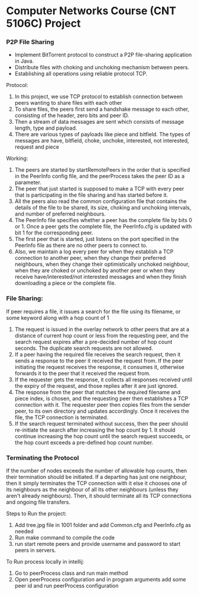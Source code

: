 # Computer Networks Course (CNT 5106C) Project 
### P2P File Sharing

- Implement BitTorrent protocol to construct a P2P file-sharing application in Java. 
- Distribute files with choking and unchoking mechanism between peers. 
- Establishing all operations using reliable protocol TCP.

Protocol:
1. In this project, we use TCP protocol to establish connection between peers wanting to share files with each other  
2. To share files, the peers first send a handshake message to each other, consisting of the header, zero bits and peer ID.
3. Then a stream of data messages are sent which consists of message length, type and payload.
4. There are various types of payloads like piece and bitfield. The types of messages are have, bitfield, choke, 
   unchoke, interested, not interested, request and piece
   
Working:
1. The peers are started by startRemotePeers in the order that is specified in the PeerInfo config file, 
   and the peerProcess takes the peer ID as a parameter.
2. The peer that just started is supposed to make a TCP with every peer that is participating in the file sharing 
   and has started before it.
3. All the peers also read the common configuration file that contains the details of the file to be shared, its size, 
   choking and unchoking intervals, and number of preferred neighbours.
4. The PeerInfo file specifies whether a peer has the complete file by bits 0 or 1. Once a peer gets the complete file,
   the PeerInfo.cfg is updated with bit 1 for the corresponding peer.
5. The first peer that is started, just listens on the port specified in the PeerInfo file as there are no other peers to connect to.
6. Also, we maintain a log every peer for when they establish a TCP connection to another peer, when they change their preferred neighbours, 
   when they change their optimistically unchoked neighbour, when they are choked or unchoked by another peer or when they receive have/interested/not interested messages 
   and when they finish downloading a piece or the complete file.

### File Sharing:

If peer requires a file, it issues a search for the file using its filename, or some keyword along with a hop count of 1

1. The request is issued in the overlay network to other peers that are at a distance of current hop count 
   or less from the requesting peer, and the search request expires after a pre-decided number of hop count seconds.
   The duplicate search requests are not allowed.
2. If a peer having the required file receives the search request, then it sends a response to the peer it received the request from. 
   If the peer initiating the request receives the response, it consumes it, otherwise forwards it to the peer that it received the request from.
3. If the requester gets the response, it collects all responses received until the expiry of the request, and those replies after it are just ignored.
4. The response from the peer that matches the required filename and piece index, is chosen, and the requesting peer then establishes a TCP connection with it.
   The requester peer then copies files from the sender peer, to its own directory and updates accordingly. Once it receives the file, the TCP connection is terminated.
5. If the search request terminated without success, then the peer should re-initiate the search after increasing the hop count by 1. It should continue increasing the hop count 
   until the search request succeeds, or the hop count exceeds a pre-defined hop count number.

### Terminating the Protocol

If the number of nodes exceeds the number of allowable hop counts, then their termination should be initiated. 
If a departing has just one neighbour, then it simply terminates the TCP connection with it else 
it chooses one of its neighbours as the neighbour of all its other neighbours (unless they aren't already neighbours).
Then, it should terminate all its TCP connections and ongoing file transfers.

Steps to Run the project:
1. Add tree.jpg file in 1001 folder and add Common.cfg and PeerInfo.cfg as needed 
2. Run make command to compile the code
2. run start remote peers and provide username and password to start peers in servers.

To Run process locally in intellij:
1. Go to peerProcess class and run main method
2. Open peerProcess configuration and in program arguments add some peer id 
   and run peerProcess configuration


